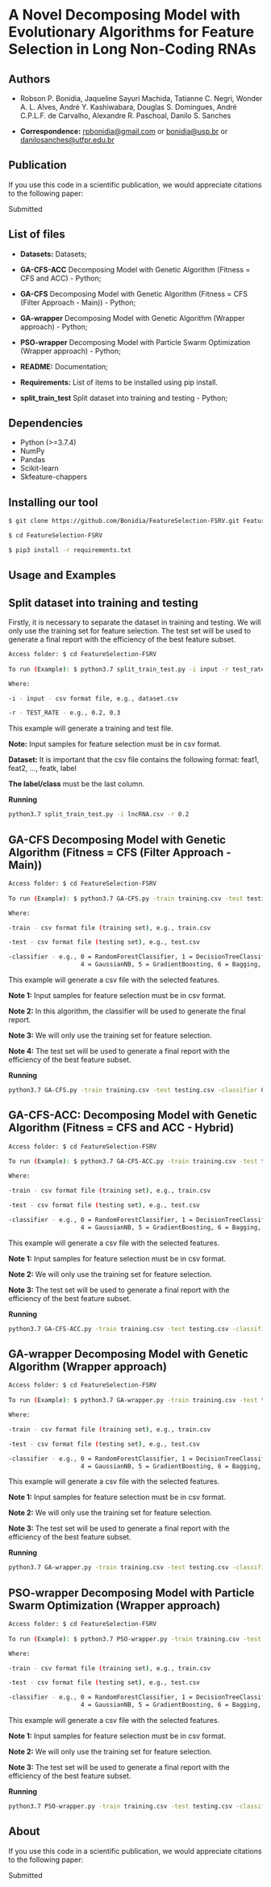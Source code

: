 # A Novel Decomposing Model with Evolutionary Algorithms for Feature Selection in Long Non-Coding RNAs


## Authors

* Robson P. Bonidia, Jaqueline Sayuri Machida, Tatianne C. Negri, Wonder A. L. Alves, André Y. Kashiwabara, Douglas S. Domingues, André C.P.L.F. de Carvalho, Alexandre R. Paschoal, Danilo S. Sanches

* **Correspondence:** rpbonidia@gmail.com or bonidia@usp.br or danilosanches@utfpr.edu.br


## Publication

If you use this code in a scientific publication, we would appreciate citations to the following paper:

Submitted


## List of files

 - **Datasets:** Datasets;

 - **GA-CFS-ACC** Decomposing Model with Genetic Algorithm (Fitness = CFS and ACC) - Python;
 
 - **GA-CFS** Decomposing Model with Genetic Algorithm (Fitness = CFS (Filter Approach - Main)) - Python;
 
 - **GA-wrapper** Decomposing Model with Genetic Algorithm (Wrapper approach) - Python;
 
 - **PSO-wrapper** Decomposing Model with Particle Swarm Optimization (Wrapper approach) - Python;

 - **README:** Documentation;

 - **Requirements:** List of items to be installed using pip install.
 
 - **split_train_test** Split dataset into training and testing - Python;


## Dependencies

- Python (>=3.7.4)
- NumPy 
- Pandas
- Scikit-learn
- Skfeature-chappers


## Installing our tool

```sh
$ git clone https://github.com/Bonidia/FeatureSelection-FSRV.git FeatureSelection-FSRV

$ cd FeatureSelection-FSRV

$ pip3 install -r requirements.txt
```

## Usage and Examples

## Split dataset into training and testing

Firstly, it is necessary to separate the dataset in training and testing. We will only use the training set for feature selection. The test set will be used to generate a final report with the efficiency of the best feature subset.

```sh
Access folder: $ cd FeatureSelection-FSRV
 
To run (Example): $ python3.7 split_train_test.py -i input -r test_rate

Where:

-i - input - csv format file, e.g., dataset.csv

-r - TEST_RATE - e.g., 0.2, 0.3
```


This example will generate a training and test file.

**Note:** Input samples for feature selection must be in csv format.

**Dataset:** It is important that the csv file contains the following format: feat1, feat2, ..., featk, label

**The label/class** must be the last column.


**Running**

```sh
python3.7 split_train_test.py -i lncRNA.csv -r 0.2
```


## **GA-CFS** Decomposing Model with Genetic Algorithm (Fitness = CFS (Filter Approach - Main))

```sh
Access folder: $ cd FeatureSelection-FSRV
 
To run (Example): $ python3.7 GA-CFS.py -train training.csv -test testing.csv -classifier classifier

Where:

-train - csv format file (training set), e.g., train.csv

-test - csv format file (testing set), e.g., test.csv

-classifier - e.g., 0 = RandomForestClassifier, 1 = DecisionTreeClassifier, 2 = SVM, 3 = KNN, 
                    4 = GaussianNB, 5 = GradientBoosting, 6 = Bagging, 7 = AdaBoost, 8 = MLP
```

This example will generate a csv file with the selected features.

**Note 1:** Input samples for feature selection must be in csv format.

**Note 2:** In this algorithm, the classifier will be used to generate the final report.

**Note 3:** We will only use the training set for feature selection. 

**Note 4:** The test set will be used to generate a final report with the efficiency of the best feature subset.


**Running**

```sh
python3.7 GA-CFS.py -train training.csv -test testing.csv -classifier 0
```

## **GA-CFS-ACC:** Decomposing Model with Genetic Algorithm (Fitness = CFS and ACC - Hybrid)

```sh
Access folder: $ cd FeatureSelection-FSRV
 
To run (Example): $ python3.7 GA-CFS-ACC.py -train training.csv -test testing.csv -classifier classifier

Where:

-train - csv format file (training set), e.g., train.csv

-test - csv format file (testing set), e.g., test.csv

-classifier - e.g., 0 = RandomForestClassifier, 1 = DecisionTreeClassifier, 2 = SVM, 3 = KNN, 
                    4 = GaussianNB, 5 = GradientBoosting, 6 = Bagging, 7 = AdaBoost, 8 = MLP
```


This example will generate a csv file with the selected features.

**Note 1:** Input samples for feature selection must be in csv format.

**Note 2:** We will only use the training set for feature selection. 

**Note 3:** The test set will be used to generate a final report with the efficiency of the best feature subset.


**Running**

```sh
python3.7 GA-CFS-ACC.py -train training.csv -test testing.csv -classifier 3
```

## **GA-wrapper** Decomposing Model with Genetic Algorithm (Wrapper approach)

```sh
Access folder: $ cd FeatureSelection-FSRV
 
To run (Example): $ python3.7 GA-wrapper.py -train training.csv -test testing.csv -classifier classifier

Where:

-train - csv format file (training set), e.g., train.csv

-test - csv format file (testing set), e.g., test.csv

-classifier - e.g., 0 = RandomForestClassifier, 1 = DecisionTreeClassifier, 2 = SVM, 3 = KNN, 
                    4 = GaussianNB, 5 = GradientBoosting, 6 = Bagging, 7 = AdaBoost, 8 = MLP
```

This example will generate a csv file with the selected features.

**Note 1:** Input samples for feature selection must be in csv format.

**Note 2:** We will only use the training set for feature selection. 

**Note 3:** The test set will be used to generate a final report with the efficiency of the best feature subset.


**Running**

```sh
python3.7 GA-wrapper.py -train training.csv -test testing.csv -classifier 2
```


## **PSO-wrapper** Decomposing Model with Particle Swarm Optimization (Wrapper approach)

```sh
Access folder: $ cd FeatureSelection-FSRV
 
To run (Example): $ python3.7 PSO-wrapper.py -train training.csv -test testing.csv -classifier classifier

Where:

-train - csv format file (training set), e.g., train.csv

-test - csv format file (testing set), e.g., test.csv

-classifier - e.g., 0 = RandomForestClassifier, 1 = DecisionTreeClassifier, 2 = SVM, 3 = KNN, 
                    4 = GaussianNB, 5 = GradientBoosting, 6 = Bagging, 7 = AdaBoost, 8 = MLP
```

This example will generate a csv file with the selected features.

**Note 1:** Input samples for feature selection must be in csv format.

**Note 2:** We will only use the training set for feature selection. 

**Note 3:** The test set will be used to generate a final report with the efficiency of the best feature subset.


**Running**

```sh
python3.7 PSO-wrapper.py -train training.csv -test testing.csv -classifier 2
```


## About

If you use this code in a scientific publication, we would appreciate citations to the following paper:

Submitted
